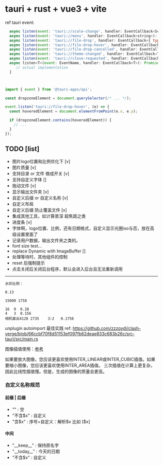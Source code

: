 # tauri + rust + vue3 + vite


ref tauri event:
```js
  async listen(event: 'tauri://scale-change', handler: EventCallback<ScaleFactorChanged>): Promise<UnlistenFn>
  async listen(event: 'tauri://menu', handler: EventCallback<string>): Promise<UnlistenFn>
  async listen(event: 'tauri://file-drop', handler: EventCallback<{ type: 'drop', paths: string[] }>): Promise<UnlistenFn>
  async listen(event: 'tauri://file-drop-hover', handler: EventCallback<{ type: 'hover', paths: string[] }>): Promise<UnlistenFn>
  async listen(event: 'tauri://file-drop-cancelled', handler: EventCallback<{ type: 'cancel' }>): Promise<UnlistenFn>
  async listen(event: 'tauri://theme-changed', handler: EventCallback<Theme>): Promise<UnlistenFn>
  async listen(event: 'tauri://close-requested', handler: EventCallback<CloseRequestedEvent>): Promise<UnlistenFn>
  async listen<T>(event: EventName, handler: EventCallback<T>): Promise<UnlistenFn> {
     // actual implementation
  }



import { event } from '@tauri-apps/api';

const dropzoneElement = document.querySelector(/* ... */);

event.listen('tauri://file-drop-hover', (e) => {
  const hoveredElement = document.elementFromPoint(e.x, e.y);

  if (dropzoneElement.contains(hoveredElement)) {
    // ...
  }
});


```


## TODO [list]
 - 图片logo位置和比例优化下 [v]
 - 图片质量 [v]
 - 支持目录 or 文件 做成开关 [v] 
 - 支持自定义字体 [] 
 - 拖动文件 [v]
 - 显示输出文件夹  [v]
 - 自定义后缀 or 自定义名称 [v]
 - 自定义布局 
 - 自定义后缀 防止覆盖文件 [x]
 - 集成其他工具，如计算景深 超焦距之类
 - 进度条 [v]
 - 字体啊，logo位置、比例，还有日期格式，自定义显示光圈iso与否，放在高级设置里面了
 - 记录用户数据，输出文件夹之类的。
 - font size test...
 - replace Dynamic with ImageBuffer<u8> []
 - 处理等待时，其他组件的控制
 - reset 后强制提示
 - 点击关闭后关闭后台程序，默认会进入后台且无法重新调用



-------------------
```error
水印比例：

0.13

15000 1758

16  9  0.28
4   3  0.156
相机直出4128 2735    3:2   0.1758
```

unplugin autoimport 最佳实践
ref: https://github.com/zzzgydi/clash-verge/blob/66ccbf70f8d51153ef097fb62deae833c683b26c/src-tauri/src/main.rs




图像插值使用：[参考](https://stackoverflow.com/questions/23853632/which-kind-of-interpolation-best-for-resizing-image)

如果要放大图像，您应该更喜欢使用INTER_LINEAR或INTER_CUBIC插值。如果要缩小图像，您应该更喜欢使用INTER_AREA插值。
三次插值在计算上更复杂，因此比线性插值慢。但是，生成的图像的质量会更高。



### 自定义名称规范
#### 前缀 | 后缀
 - ""   :   空
 - "不含$x"   : 自定义
 - "含$x"   : 序号+自定义：解析$x 比如 [$x]

#### 中间
 - "\_\_keep\_\_"   :   保持原名字
 - "\_\_today\_\_"   :  今天的日期
 - "不含$x"   : 自定义